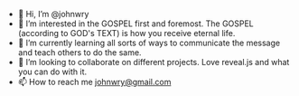 - 👋 Hi, I’m @johnwry
- 👀 I’m interested in the GOSPEL first and foremost. The GOSPEL (according to GOD's TEXT) is how you receive eternal life. 
- 🌱 I’m currently learning all sorts of ways to communicate the message and teach others to do the same.
- 💞️ I’m looking to collaborate on different projects. Love reveal.js and what you can do with it. 
- 📫 How to reach me johnwry@gmail.com

<!---
johnwry/johnwry is a ✨ special ✨ repository because its `README.md` (this file) appears on your GitHub profile.
You can click the Preview link to take a look at your changes.
--->
